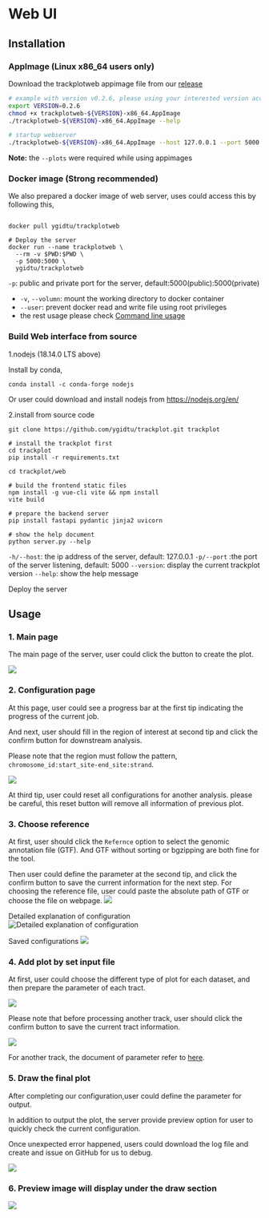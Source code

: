 # Web UI

## Installation

### AppImage (Linux x86_64 users only)

Download the trackplotweb appimage file from our [release](https://github.com/ygidtu/trackplot/releases)

```bash
# example with version v0.2.6, please using your interested version according to your needs
export VERSION=0.2.6
chmod +x trackplotweb-${VERSION}-x86_64.AppImage
./trackplotweb-${VERSION}-x86_64.AppImage --help

# startup webserver
./trackplotweb-${VERSION}-x86_64.AppImage --host 127.0.0.1 --port 5000 --plots ./plots
```
    
**Note:** the `--plots` were required while using appimages


### Docker image (Strong recommended)

We also prepared a docker image of web server, uses could access this by following this,

```shell

docker pull ygidtu/trackplotweb

# Deploy the server
docker run --name trackplotweb \
  --rm -v $PWD:$PWD \
  -p 5000:5000 \
  ygidtu/trackplotweb 
```

`-p`: public and private port for the server, default:5000(public):5000(private)
- `-v`, `--volumn`: mount the working directory to docker container
- `--user`: prevent docker read and write file using root privileges
- the rest usage please check [Command line usage](./command.md)


### Build Web interface from source

1.nodejs (18.14.0 LTS above)

Install by conda, 
```shell
conda install -c conda-forge nodejs
```
Or user could download and install nodejs from https://nodejs.org/en/

2.install from source code

```shell
git clone https://github.com/ygidtu/trackplot.git trackplot

# install the trackplot first
cd trackplot
pip install -r requirements.txt

cd trackplot/web

# build the frontend static files
npm install -g vue-cli vite && npm install
vite build

# prepare the backend server
pip install fastapi pydantic jinja2 uvicorn

# show the help document
python server.py --help
```

`-h/--host`: the ip address of the server, default: 127.0.0.1
`-p/--port` :the port of the server listening, default: 5000
`--version`: display the current trackplot version
`--help`: show the help message

Deploy the server


## Usage

### 1. Main page

The main page of the server, user could click the button to create the plot.

![](imgs/web/1.png)

### 2. Configuration page

At this page, user could see a progress bar at the first tip indicating the progress of the current job.

And next, user should fill in the region of interest at second tip and click the confirm button for downstream analysis.

Please note that the region must follow the pattern, `chromosome_id:start_site-end_site:strand`.

![](imgs/web/2.png)


At third tip, user could reset all configurations for another analysis. 
please be careful, this reset button will remove all information of previous plot.

### 3. Choose reference

At first, user should click the `Refernce` option to select the genomic annotation file (GTF). And GTF without sorting or bgzipping are both fine for the tool.

Then user could define the parameter at the second tip, and click the confirm button to save the current information for the next step.
For choosing the reference file, user could paste the absolute path of GTF or choose the file on webpage.
![](imgs/web/3.png)

Detailed explanation of configuration
![Detailed explanation of configuration](imgs/web/3.1.png)

Saved configurations
![](imgs/web/3.2.png)

### 4. Add plot by set input file

At first, user could choose the different type of plot for each dataset, and then prepare the parameter of each tract. 

![](imgs/web/4.png)

Please note that before processing another track, user should click the confirm button to save the current tract information.

![](imgs/web/4.1.png)

For another track, the document of parameter refer to [here](https://trackplot.readthedocs.io/en/latest/interactive/#api-documentation). 

### 5. Draw the final plot

After completing our configuration,user could define the parameter for output.

In addition to output the plot, the server provide preview option for user to quickly check the current configuration.

Once unexpected error happened, users could download the log file and create and issue on GitHub for us to debug.

![](imgs/web/5.png)

### 6. Preview image will display under the draw section

![](imgs/web/6.png)
